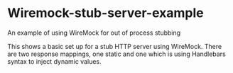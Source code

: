 # Wiremock-stub-server-example
An example of using WireMock for out of process stubbing 

This shows a basic set up for a stub HTTP server using WireMock. There are two response mappings, one static and one which is using Handlebars syntax to inject dynamic values. 
